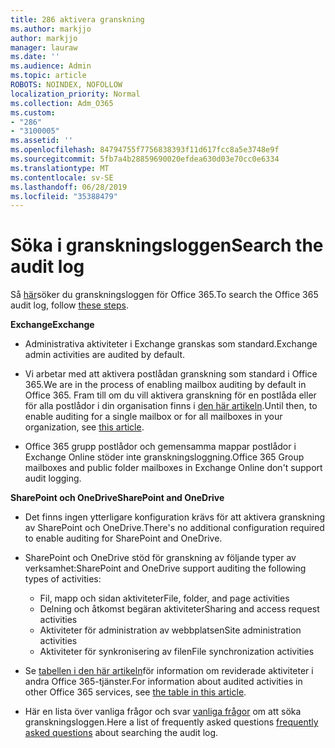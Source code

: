 ```yaml
---
title: 286 aktivera granskning
ms.author: markjjo
author: markjjo
manager: lauraw
ms.date: ''
ms.audience: Admin
ms.topic: article
ROBOTS: NOINDEX, NOFOLLOW
localization_priority: Normal
ms.collection: Adm_O365
ms.custom:
- "286"
- "3100005"
ms.assetid: ''
ms.openlocfilehash: 84794755f7756838393f11d617fcc8a5e3748e9f
ms.sourcegitcommit: 5fb7a4b28859690020efdea630d03e70cc0e6334
ms.translationtype: MT
ms.contentlocale: sv-SE
ms.lasthandoff: 06/28/2019
ms.locfileid: "35388479"
---
```

# <a name="search-the-audit-log"></a><span data-ttu-id="a39ec-102">Söka i granskningsloggen</span><span class="sxs-lookup"><span data-stu-id="a39ec-102">Search the audit log</span></span>

<span data-ttu-id="a39ec-103">Så [här](https://docs.microsoft.com/office365/securitycompliance/search-the-audit-log-in-security-and-compliance#search-the-audit-log)söker du granskningsloggen för Office 365.</span><span class="sxs-lookup"><span data-stu-id="a39ec-103">To search the Office 365 audit log, follow [these steps](https://docs.microsoft.com/office365/securitycompliance/search-the-audit-log-in-security-and-compliance#search-the-audit-log).</span></span>

<span data-ttu-id="a39ec-104">**Exchange**</span><span class="sxs-lookup"><span data-stu-id="a39ec-104">**Exchange**</span></span>

- <span data-ttu-id="a39ec-105">Administrativa aktiviteter i Exchange granskas som standard.</span><span class="sxs-lookup"><span data-stu-id="a39ec-105">Exchange admin activities are audited by default.</span></span>

- <span data-ttu-id="a39ec-106">Vi arbetar med att aktivera postlådan granskning som standard i Office 365.</span><span class="sxs-lookup"><span data-stu-id="a39ec-106">We are in the process of enabling mailbox auditing by default in Office 365.</span></span> <span data-ttu-id="a39ec-107">Fram till om du vill aktivera granskning för en postlåda eller för alla postlådor i din organisation finns i [den här artikeln](https://docs.microsoft.com/office365/securitycompliance/enable-mailbox-auditing).</span><span class="sxs-lookup"><span data-stu-id="a39ec-107">Until then, to enable auditing for a single mailbox or for all mailboxes in your organization, see  [this article](https://docs.microsoft.com/office365/securitycompliance/enable-mailbox-auditing).</span></span>

- <span data-ttu-id="a39ec-108">Office 365 grupp postlådor och gemensamma mappar postlådor i Exchange Online stöder inte granskningsloggning.</span><span class="sxs-lookup"><span data-stu-id="a39ec-108">Office 365 Group mailboxes and public folder mailboxes in Exchange Online don't support audit logging.</span></span>

<span data-ttu-id="a39ec-109">**SharePoint och OneDrive**</span><span class="sxs-lookup"><span data-stu-id="a39ec-109">**SharePoint and OneDrive**</span></span>

- <span data-ttu-id="a39ec-110">Det finns ingen ytterligare konfiguration krävs för att aktivera granskning av SharePoint och OneDrive.</span><span class="sxs-lookup"><span data-stu-id="a39ec-110">There's no additional configuration required to enable auditing for SharePoint and OneDrive.</span></span>

- <span data-ttu-id="a39ec-111">SharePoint och OneDrive stöd för granskning av följande typer av verksamhet:</span><span class="sxs-lookup"><span data-stu-id="a39ec-111">SharePoint and OneDrive support auditing the following types of activities:</span></span>

    - <span data-ttu-id="a39ec-112">Fil, mapp och sidan aktiviteter</span><span class="sxs-lookup"><span data-stu-id="a39ec-112">File, folder, and page activities</span></span>
    - <span data-ttu-id="a39ec-113">Delning och åtkomst begäran aktiviteter</span><span class="sxs-lookup"><span data-stu-id="a39ec-113">Sharing and access request activities</span></span>
    - <span data-ttu-id="a39ec-114">Aktiviteter för administration av webbplatsen</span><span class="sxs-lookup"><span data-stu-id="a39ec-114">Site administration activities</span></span>
    - <span data-ttu-id="a39ec-115">Aktiviteter för synkronisering av filen</span><span class="sxs-lookup"><span data-stu-id="a39ec-115">File synchronization activities</span></span>

- <span data-ttu-id="a39ec-116">Se [tabellen i den här artikeln](https://docs.microsoft.com/office365/securitycompliance/search-the-audit-log-in-security-and-compliance#audited-activities)för information om reviderade aktiviteter i andra Office 365-tjänster.</span><span class="sxs-lookup"><span data-stu-id="a39ec-116">For information about audited activities in other Office 365 services, see  [the table in this article](https://docs.microsoft.com/office365/securitycompliance/search-the-audit-log-in-security-and-compliance#audited-activities).</span></span>

- <span data-ttu-id="a39ec-117">Här en lista över vanliga frågor och svar [vanliga frågor](https://docs.microsoft.com/office365/securitycompliance/search-the-audit-log-in-security-and-compliance#frequently-asked-questions) om att söka granskningsloggen.</span><span class="sxs-lookup"><span data-stu-id="a39ec-117">Here a list of frequently asked questions [frequently asked questions](https://docs.microsoft.com/office365/securitycompliance/search-the-audit-log-in-security-and-compliance#frequently-asked-questions) about searching the audit log.</span></span>